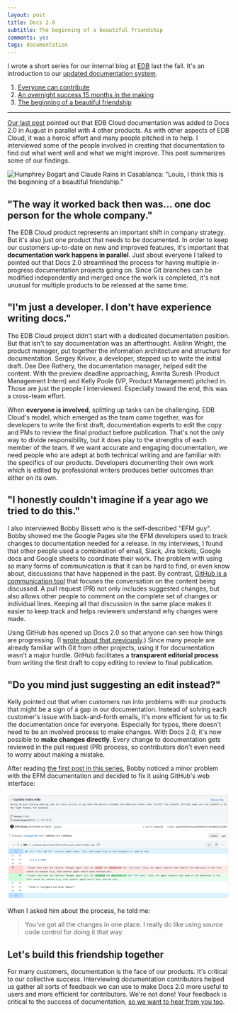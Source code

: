 ```yaml
---
layout: post
title: Docs 2.0
subtitle: The beginning of a beautiful friendship
comments: yes
tags: documentation
---
```


I wrote a short series for our internal blog at
[EDB](https://www.enterprisedb.com/company/about) last the fall. It's
an introduction to our [updated documentation
system](https://www.enterprisedb.com/docs/). 

1. [Everyone can contribute](docs2_contribution)
2. [An overnight success 15 months in the making](docs2_success)
3. [The beginning of a beautiful friendship](docs2_edb_cloud)

---

[Our last post](docs2_success) pointed out that EDB Cloud
documentation was added to Docs 2.0 in August in parallel with 4 other
products. As with other aspects of EDB Cloud, it was a heroic effort
and many people pitched in to help. I interviewed some of the people
involved in creating that documentation to find out what went well and
what we might improve. This post summarizes some of our findings.

![Humphrey Bogart and Claude Rains in _Casablanca_: "Louis, I think
this is the beginning of a beautiful
friendship."](/images/docs2_casablanca.png)

## "The way it worked back then was... one doc person for the whole company."

The EDB Cloud product represents an important shift in company
strategy. But it's also just one product that needs to be
documented. In order to keep our customers up-to-date on new and
improved features, it's important that **documentation work happens in
parallel**. Just about everyone I talked to pointed out that Docs 2.0
streamlined the process for having multiple in-progress documentation
projects going on. Since Git branches can be modified independently
and merged once the work is completed, it's not unusual for multiple
products to be released at the same time.


## "I'm just a developer. I don't have experience writing docs."

The EDB Cloud project didn't start with a dedicated documentation
position. But that isn't to say documentation was an
afterthought. Aislinn Wright, the product manager, put together the
information architecture and structure for documentation. Sergey
Krivov, a developer, stepped up to write the initial draft. Dee Dee
Rothery, the documentation manager, helped edit the content. With the
preview deadline approaching, Amrita Suresh (Product Management
Intern) and Kelly Poole (VP, Product Management) pitched in. Those are
just the people I interviewed. Especially toward the end, this was a
cross-team effort.

When **everyone is involved**, splitting up tasks can be
challenging. EDB Cloud's model, which emerged as the team came
together, was for developers to write the first draft, documentation
experts to edit the copy and PMs to review the final product before
publication. That's not the only way to divide responsibility, but it
does play to the strengths of each member of the team. If we want
accurate and engaging documentation, we need people who are adept at
both technical writing and are familiar with the specifics of our
products. Developers documenting their own work which is edited by
professional writers produces better outcomes than either on its own.


## "I honestly couldn't imagine if a year ago we tried to do this."

I also interviewed Bobby Bissett who is the self-described "EFM
guy". Bobby showed me the Google Pages site the EFM developers used to
track changes to documentation needed for a release. In my interviews,
I found that other people used a combination of email, Slack, Jira
tickets, Google docs and Google sheets to coordinate their work. The
problem with using so many forms of communication is that it can be
hard to find, or even know about, discussions that have happened in
the past.  By contrast, [GitHub is a communication
tool](docs2_contribution) that focuses the conversation on the content
being discussed. A pull request (PR) not only includes suggested
changes, but also allows other people to comment on the complete set
of changes or individual lines. Keeping all that discussion in the
same place makes it easier to keep track and helps reviewers
understand why changes were made.

Using GitHub has opened up Docs 2.0 so that anyone can see how things
are progressing. (I [wrote about that
previously](docs2_contribution).) Since many people are already
familiar with Git from other projects, using it for documentation
wasn't a major hurdle. GitHub facilitates a **transparent editorial
process** from writing the first draft to copy editing to review to
final publication.


## "Do you mind just suggesting an edit instead?"

Kelly pointed out that when customers run into problems with our
products that might be a sign of a gap in our documentation. Instead
of solving each customer's issue with back-and-forth emails, it's more
efficient for us to fix the documentation once for
everyone. Especially for typos, there doesn't need to be an involved
process to make changes. With Docs 2.0, it's now possible to **make
changes directly**. Every change to documentation gets reviewed in the
pull request (PR) process, so contributors don't even need to worry
about making a mistake.

After reading [the first post in this series](docs2_contribution),
Bobby noticed a minor problem with the EFM documentation and decided
to fix it using GitHub's web interface:

![Patch with minor wording changes](/images/docs2_bobby_update.png)

When I asked him about the process, he told me:

> You've got all the changes in one place. I really do like using
> source code control for doing it that way.

## Let's build this friendship together

For many customers, documentation is the face of our products. It's
critical to our collective success. Interviewing documentation
contributors helped us gather all sorts of feedback we can use to make
Docs 2.0 more useful to users and more efficient for
contributors. We're not done! Your feedback is critical to the success
of documentation, [so we want to hear from you
too](https://github.com/EnterpriseDB/docs/issues/new/choose).
